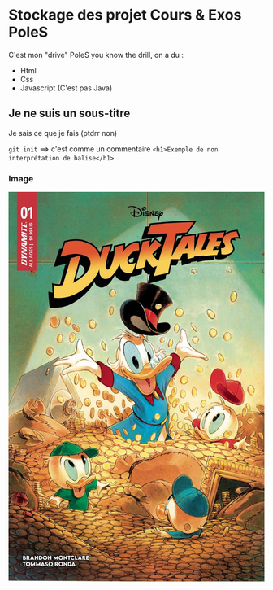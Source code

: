 # Stockage des projet Cours & Exos PoleS

C'est mon "drive" PoleS you know the drill, on a du :
- Html
- Css
- Javascript (C'est pas Java)

## Je ne suis un sous-titre

Je sais ce que je fais (ptdrr non)

`git init` ==> c'est comme un commentaire
`<h1>Exemple de non interprétation de balise</h1>`

### Image

![Ducktales](Img\2365320_xl.jpg)